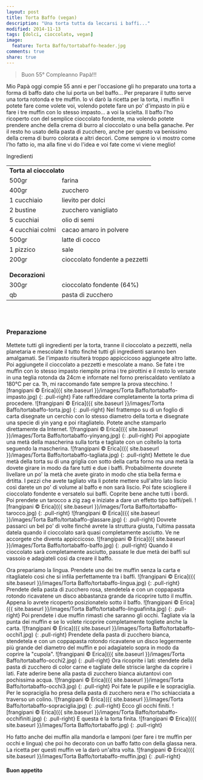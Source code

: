 ```yaml
---
layout: post
title: Torta Baffo (vegan)
description: "Una torta tutta da leccarsi i baffi..."
modified: 2014-11-13
tags: [dolci, cioccolato, vegan]
image:
  feature: Torta Baffo/tortabaffo-header.jpg
comments: true
share: true
---
```


>Buon 55° Compleanno Papà!!!

Mio Papà oggi compie 55 anni e per l'occasione gli ho preparato una torta a forma di baffo dato che lui porta un bel baffo... Per preparare il tutto serve una torta rotonda e tre muffin. Io vi darò la ricetta per la torta, i muffin li potete fare come volete voi, volendo potete fare un po' d'impasto in più e fare i tre muffin con lo stesso impasto... a voi la scielta. Il baffo l'ho ricoperto con del semplice cioccolato fondente, ma volendo potete prendere anche della crema di burro al cioccolato o una bella ganache. Per il resto ho usato della pasta di zucchero, anche per questo va benissimo della crema di burro colorata e altri decori. Come sempre io vi mostro come l'ho fatto io, ma alla fine vi do l'idea e voi fate come vi viene meglio!


<div class="ingredients">
  <div class="ingredients-title">Ingredienti</div>
  <table>
    <tbody>
      <tr>
        <td colspan="2"><b>Torta al cioccolato</b></td>
      </tr>
      <tr>
        <td>500gr</td>
        <td>farina</td>
      </tr>
      <tr>
        <td>400gr</td>
        <td>zucchero</td>
      </tr>
      <tr>
        <td>1 cucchiaio</td>
        <td>lievito per dolci</td>
      </tr>
      <tr>
        <td>2 bustine</td>
        <td>zucchero vanigliato</td>
      </tr>
      <tr>
        <td>5 cucchiai</td>
        <td>olio di semi</td>
      </tr>
      <tr>
        <td>4 cucchiai colmi</td>
        <td>cacao amaro in polvere</td>
      </tr>
      <tr> 
        <td>500gr</td>
        <td>latte di cocco</td>
      </tr>
      <tr>   
        <td>1 pizzico</td>
        <td>sale</td>
      </tr>
      <tr>
        <td>200gr</td>
        <td>cioccolato fondente a pezzetti</td>
      </tr>
      <tr style="height: 15px;"></tr>
      <tr>          
        <td colspan="2"><b>Decorazioni</b></td>
      </tr>
      <tr>
        <td>300gr</td>
        <td>cioccolato fondente (64%)</td>
      </tr>
      <tr>
        <td>qb</td>
        <td>pasta di zucchero</td>     
      </tr>
    </tbody>
  </table>
  <br></br>
</div>


<h3>
  <font color="grey">
    <i class="icon-cogs"></i>
  </font> Preparazione
</h3>

Mettete tutti gli ingredienti per la torta, tranne il cioccolato a pezzetti, nella planetaria e mescolate il tutto finché tutti gli ingredienti saranno ben amalgamati. Se l'impasto risulterà troppo appiccicoso aggiungete altro latte. Poi aggiungete il cioccolato a pezzetti e mescolate a mano. Se fate i tre muffin con lo stesso impasto riempite prima i tre pirottini e il resto lo versate in una teglia rotonda da 24cm e infornate nel forno preriscaldato ventilato a 180°C per ca. 1h, mi raccomando fate sempre la prova stecchino.
![frangipani © Erica]({{ site.baseurl }}/images/Torta Baffo/tortabaffo-impasto.jpg)
{: .pull-right}
Fate raffreddare completamente la torta prima di procedere.
![frangipani © Erica]({{ site.baseurl }}/images/Torta Baffo/tortabaffo-torta.jpg)
{: .pull-right}
Nel frattempo su di un foglio di carta disegnate un cerchio con lo stesso diametro della torta e disegnate una specie di yin yang e poi ritagliatelo. Potete anche stamparlo direttamente da Internet.
![frangipani © Erica]({{ site.baseurl }}/images/Torta Baffo/tortabaffo-yinyang.jpg)
{: .pull-right}
Poi appogiate una metà della mascherina sulla torta e tagliate con un coltello la torta seguendo la mascherina.
![frangipani © Erica]({{ site.baseurl }}/images/Torta Baffo/tortabaffo-tagliata.jpg)
{: .pull-right}
Mettete le due metà della torta su di una griglia con sotto della carta forno ma una metà la dovete girare in modo da fare tutti e due i baffi. Probabilmente dovrete livellare un po' la metà che avete girato in modo che stia bella ferma e drtitta. I pezzi che avete tagliato vita li potete mettere sull'altro lato liscio così darete un po' di volume al baffo e non sarà liscio. Poi fate sciogliere il cioccolato fondente e versatelo sui baffi. Coprite bene anche tutti i bordi. Poi prendete un tarocco a zig zag e iniziate a dare un effetto tipo baffi/peli.
![frangipani © Erica]({{ site.baseurl }}/images/Torta Baffo/tortabaffo-tarocco.jpg)
{: .pull-right}
![frangipani © Erica]({{ site.baseurl }}/images/Torta Baffo/tortabaffo-glassare.jpg)
{: .pull-right}
Dovrete passarci un bel po' di volte finché avrete la struttura giusta, l'ultima passata datela quando il cioccolato sarà quasi completamente asciutto. Ve ne accorgete che diventa appiccicoso.
![frangipani © Erica]({{ site.baseurl }}/images/Torta Baffo/tortabaffo-baffo.jpg)
{: .pull-right}
Quando il cioccolato sarà completamente asciutto, passate le due metà dei baffi sul vassoio e adagiateli così da creare il baffo.

Ora prepariamo la lingua. Prendete uno dei tre muffin senza la carta e ritagliatelo così che si infila perfettamente tra i baffi.
![frangipani © Erica]({{ site.baseurl }}/images/Torta Baffo/tortabaffo-lingua.jpg)
{: .pull-right}
Prendete della pasta di zucchero rosa, stendetela e con un coppapasta rotondo ricavatene un disco abbastanza grande da ricoprire tutto il muffin. Appena lo avrete ricoperto posizionatelo sotto il baffo.
![frangipani © Erica]({{ site.baseurl }}/images/Torta Baffo/tortabaffo-linguafinita.jpg)
{: .pull-right}
Poi prendete i due muffin rimasti che saranno gli occhi. Tagliate via la punta dei muffin e se lo volete ricoprire completamente togliete anche la carta.
![frangipani © Erica]({{ site.baseurl }}/images/Torta Baffo/tortabaffo-occhi1.jpg)
{: .pull-right}
Prendete della pasta di zucchero bianca, stendetela e con un coppapasta rotondo ricavatene un disco leggermente più grande del diametro del muffin e poi adagiatelo sopra in modo da coprire la "cupola".
![frangipani © Erica]({{ site.baseurl }}/images/Torta Baffo/tortabaffo-occhi2.jpg)
{: .pull-right}
Ora ricoprite i lati: stendete della pasta di zucchero di color carne e tagliate delle striscie larghe da coprire i lati. Fate aderire bene alla pasta di zucchero bianca aiutantovi con pochissima acqua.
![frangipani © Erica]({{ site.baseurl }}/images/Torta Baffo/tortabaffo-occhi3.jpg)
{: .pull-right}
Poi fate le pupille e le sopraciglia. Per le sopraciglia ho presa della pasta di zucchero nera e l'ho schiacciata a traverso un colino.
![frangipani © Erica]({{ site.baseurl }}/images/Torta Baffo/tortabaffo-sopraciglia.jpg)
{: .pull-right}
Ecco gli occhi finiti.
![frangipani © Erica]({{ site.baseurl }}/images/Torta Baffo/tortabaffo-occhifiniti.jpg)
{: .pull-right}
E questa è la torta finita.
![frangipani © Erica]({{ site.baseurl }}/images/Torta Baffo/tortabaffo.jpg)
{: .pull-right}

Ho fatto anche dei muffin alla mandorla e lamponi (per fare i tre muffin per occhi e lingua) che poi ho decorato con un baffo fatto con della glassa nera. La ricetta per questi muffin ve la darò un'altra volta.
![frangipani © Erica]({{ site.baseurl }}/images/Torta Baffo/tortabaffo-muffin.jpg)
{: .pull-right}


<h4>Buon appetito
  <font color="red">
    <i class="icon-smile"></i>
  </font>
</h4>
